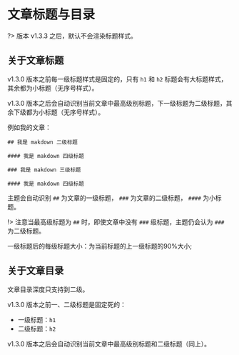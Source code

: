 # 文章标题与目录

?> 版本 v1.3.3 之后，默认不会渲染标题样式。

## 关于文章标题

v1.3.0 版本之前每一级标题样式是固定的，只有 `h1` 和 `h2` 标题会有大标题样式，其余都为小标题（无序号样式）。

v1.3.0 版本之后会自动识别当前文章中最高级别标题，下一级标题为二级标题，其余下级都为小标题（无序号样式）。

例如我的文章：

```
## 我是 makdown 二级标题

#### 我是 makdown 四级标题

### 我是 makdown 三级标题

#### 我是 makdown 四级标题
```

主题会自动识别 `##` 为文章的一级标题， `###` 为文章的二级标题， `####` 为小标题。

!> 注意当最高级标题为 `##` 时，即使文章中没有 `###` 级标题，主题仍会认为 `###` 为二级标题。

一级标题后的每级标题大小：为当前标题的上一级标题的90%大小;

## 关于文章目录

文章目录深度只支持到二级。

v1.3.0 版本之前一、二级标题是固定死的：

* 一级标题：`h1`
* 二级标题：`h2`

v1.3.0 版本之后会自动识别当前文章中最高级别标题和二级标题（同上）。